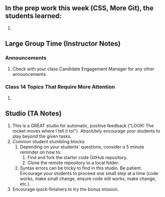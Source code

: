 ## In the prep work this week (CSS, More Git), the students learned:

1. 

## Large Group Time (Instructor Notes)

### Announcements

1. Check with your class Candidate Engagement Manager for any other announcements.

### Class 14 Topics That Require More Attention

1. 

## Studio (TA Notes)

1. This is a GREAT studio for automatic, positive feedback ("LOOK! The rocket moves where I tell it to!"). Absolutely encourage your students to play beyond the given tasks.
1. Common student stumbling blocks:
    1. Depending on your students' questions, consider a 5 minute reminder on how to:
        1. Find and fork the starter code GitHub repository.
        1. Clone the remote repository to a local folder.
    1. Syntax errors can be tricky to find in this studio. Be patient. Encourage your students to proceed one small step at a time (code works, make small change, ensure code still works, make change, etc.).
1. Encourage quick-finishers to try the bonus mission.
